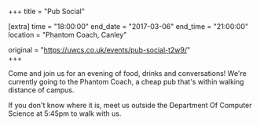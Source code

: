 +++
title = "Pub Social"

[extra]
time = "18:00:00"
end_date = "2017-03-06"
end_time = "21:00:00"
location = "Phantom Coach, Canley"

original = "https://uwcs.co.uk/events/pub-social-t2w9/"    
+++

Come and join us for an evening of food, drinks and conversations\! We're currently going to the Phantom Coach, a cheap pub that's within walking distance of campus.

If you don't know where it is, meet us outside the Department Of Computer Science at 5:45pm to walk with us.

